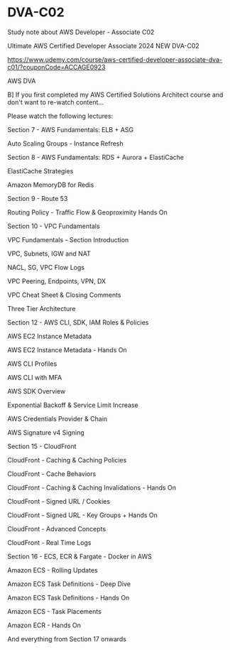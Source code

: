 # DVA-C02
Study note about AWS Developer - Associate C02


Ultimate AWS Certified Developer Associate 2024 NEW DVA-C02 

https://www.udemy.com/course/aws-certified-developer-associate-dva-c01/?couponCode=ACCAGE0923

AWS DVA 

B] If you first completed my AWS Certified Solutions Architect course and don't want to re-watch content...

Please watch the following lectures:

Section 7 - AWS Fundamentals: ELB + ASG

Auto Scaling Groups - Instance Refresh

Section 8 - AWS Fundamentals: RDS + Aurora + ElastiCache

ElastiCache Strategies

Amazon MemoryDB for Redis

Section 9 - Route 53

Routing Policy - Traffic Flow & Geoproximity Hands On

Section 10 - VPC Fundamentals

VPC Fundamentals - Section Introduction

VPC, Subnets, IGW and NAT

NACL, SG, VPC Flow Logs

VPC Peering, Endpoints, VPN, DX

VPC Cheat Sheet & Closing Comments

Three Tier Architecture

Section 12 - AWS CLI, SDK, IAM Roles & Policies

AWS EC2 Instance Metadata

AWS EC2 Instance Metadata - Hands On

AWS CLI Profiles

AWS CLI with MFA

AWS SDK Overview

Exponential Backoff & Service Limit Increase

AWS Credentials Provider & Chain

AWS Signature v4 Signing

Section 15 - CloudFront

CloudFront - Caching & Caching Policies

CloudFront - Cache Behaviors

CloudFront - Caching & Caching Invalidations - Hands On

CloudFront - Signed URL / Cookies

CloudFront - Signed URL - Key Groups + Hands On

CloudFront - Advanced Concepts

CloudFront - Real Time Logs

Section 16 - ECS, ECR & Fargate - Docker in AWS

Amazon ECS - Rolling Updates

Amazon ECS Task Definitions - Deep Dive

Amazon ECS Task Definitions - Hands On

Amazon ECS - Task Placements

Amazon ECR - Hands On

And everything from Section 17 onwards
